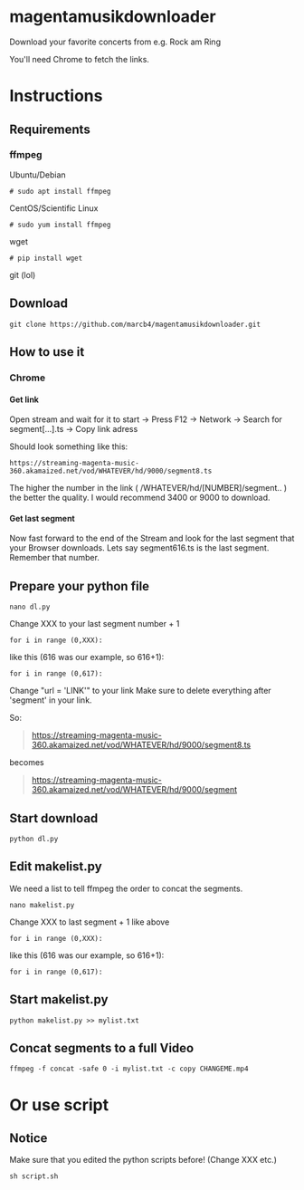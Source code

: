 # magentamusikdownloader
Download your favorite concerts from e.g. Rock am Ring 

You'll need Chrome to fetch the links.

# Instructions

## Requirements



### ffmpeg

Ubuntu/Debian
```
# sudo apt install ffmpeg
```

CentOS/Scientific Linux
```
# sudo yum install ffmpeg
```

wget
```
# pip install wget
```

git (lol)

## Download
```
git clone https://github.com/marcb4/magentamusikdownloader.git
```

## How to use it
### Chrome
#### Get link
Open stream and wait for it to start -> Press F12 -> Network -> Search for segment[...].ts -> Copy link adress

Should look something like this:
```
https://streaming-magenta-music-360.akamaized.net/vod/WHATEVER/hd/9000/segment8.ts
```

The higher the number in the link ( /WHATEVER/hd/[NUMBER]/segment.. ) the better the quality.
I would recommend 3400 or 9000 to download.

#### Get last segment
Now fast forward to the end of the Stream and look for the last segment that your Browser downloads.
Lets say segment616.ts is the last segment.
Remember that number.

## Prepare your python file

```
nano dl.py
```

Change XXX to your last segment number + 1

```
for i in range (0,XXX):
```
like this (616 was our example, so 616+1):
```
for i in range (0,617):
```

Change "url = 'LINK'" to your link
Make sure to delete everything after 'segment' in your link.

So:
> https://streaming-magenta-music-360.akamaized.net/vod/WHATEVER/hd/9000/segment8.ts

becomes
> https://streaming-magenta-music-360.akamaized.net/vod/WHATEVER/hd/9000/segment

## Start download

```
python dl.py
```

## Edit makelist.py

We need a list to tell ffmpeg the order to concat the segments.

```
nano makelist.py
```

Change XXX to last segment + 1 like above
```
for i in range (0,XXX):
```
like this (616 was our example, so 616+1):
```
for i in range (0,617):
```
## Start makelist.py

```
python makelist.py >> mylist.txt
```

## Concat segments to a full Video

```
ffmpeg -f concat -safe 0 -i mylist.txt -c copy CHANGEME.mp4
```

# Or use script

## Notice
Make sure that you edited the python scripts before! (Change XXX etc.)

```
sh script.sh
```
